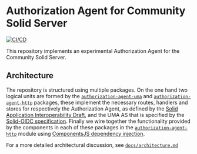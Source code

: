 # Authorization Agent for Community Solid Server
[![CI/CD](https://github.com/laurensdeb/authorization-agent/actions/workflows/ci.yml/badge.svg)](https://github.com/laurensdeb/authorization-agent/actions/workflows/ci.yml)

This repository implements an experimental Authorization Agent for the Community Solid Server.

## Architecture
The repository is structured using multiple packages. On the one hand two logical units are formed by the 
[`authorization-agent-uma`](/packages/aa-uma) and [`authorization-agent-http`](/packages/aa-http) packages, 
these implement the necessary routes, handlers and stores for respectively the Authorization Agent, as defined
by the [Solid Application Interoperability Draft](https://solid.github.io/data-interoperability-panel/specification/),
and the UMA AS that is specified by the [Solid-OIDC specification](https://solid.github.io/solid-oidc/). Finally we
wire together the functionality provided by the components in each of these packages in the [`authorization-agent-http`](/packages/aa-http/)
module using [ComponentsJS dependency injection](https://componentsjs.readthedocs.io/en/latest/).

For a more detailed architectural discussion, see [`docs/architecture.md`](/docs/architecture.md)